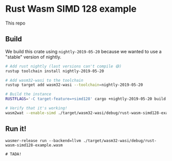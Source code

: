 # Rust Wasm SIMD 128 example

This repo

## Build

We build this crate using `nightly-2019-05-20` because we wanted to use a "stable" version of nightly.

```bash
# Add rust nightly (last versions can't compile 😅)
rustup toolchain install nightly-2019-05-20

# Add wasm32-wasi to the toolchain
rustup target add wasm32-wasi --toolchain=nightly-2019-05-20

# Build the instance
RUSTFLAGS='-C target-feature=+simd128' cargo +nightly-2019-05-20 build --target=wasm32-wasi

# Verify that it's working!
wasm2wat --enable-simd ./target/wasm32-wasi/debug/rust-wasm-simd128-example.wasm
```

## Run it!

```
wasmer-release run --backend=llvm ./target/wasm32-wasi/debug/rust-wasm-simd128-example.wasm

# TADA!
```
